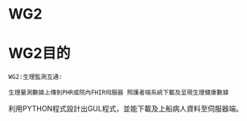 # WG2

# WG2目的
```
WG2:生理監測互通:​

生理量測數據上傳到PHR或院內FHIR伺服器 照護者端系統下載及呈現生理健康數據 ​

```
利用PYTHON程式設計出GUL程式，並能下載及上船病人資料至伺服器端。



